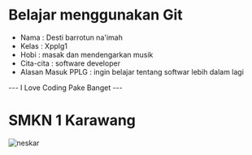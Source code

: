 # Belajar menggunakan Git

- Nama              : Desti barrotun na'imah
- Kelas             : Xpplg1
- Hobi              : masak dan mendengarkan musik
- Cita-cita         : software developer
- Alasan Masuk PPLG : ingin belajar tentang softwar lebih dalam lagi

--- I Love Coding Pake Banget ---

# SMKN 1 Karawang
![neskar](https://e.top4top.io/p_2566n5x8o1.jpeg)
